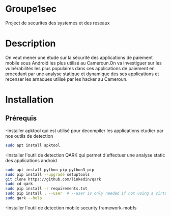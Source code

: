 # Groupe1sec
Project de securites des systemes et des reseaux

# Description
On veut mener une étude sur la sécurité des applications de paiement mobile sous Android les plus utilisé au Cameroun.On va investiguer sur les vulnérabilités les plus populaires dans ces applications de paiement en procedant par une analyse statique et dynamique des ses applications et recenser les arnaques utilisé par les hacker au Cameroun.

# Installation

## Prérequis
-Installer apktool qui est utilisé pour decompiler les applications etudier par nos outils de detection
```bash
sudo apt install apktool
```
-Installer l'outil de detection QARK qui permet d'effectuer une analyse static des applications android 

```bash
sudo apt install python-pip python3-pip
sudo pip install --upgrade setuptools
git clone https://github.com/linkedin/qark
sudo cd qark
sudo pip install -r requirements.txt
sudo pip install . --user  # --user is only needed if not using a virtualenv
sudo qark --help
```
-Installer l'outil de detection mobile security framework-mobfs 
